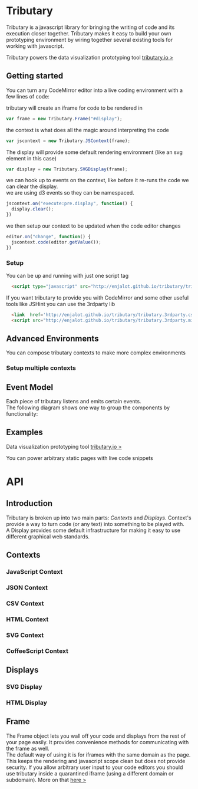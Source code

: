 Tributary
=========

Tributary is a javascript library for bringing the writing of code and its execution closer together. 
Tributary makes it easy to build your own prototyping environment by wiring together 
several existing tools for working with javascript.

Tributary powers the data visualization prototyping tool [tributary.io >](http://tributary.io)

Getting started
---------------
You can turn any CodeMirror editor into a live coding environment with a few lines of code:

tributary will create an iframe for code to be rendered in  
```javascript
var frame = new Tributary.Frame("#display");
```
the context is what does all the magic around interpreting the code  
```javascript
var jscontext = new Tributary.JSContext(frame);
```
The display will provide some default rendering environment (like an svg element in this case)  
```javascript
var display = new Tributary.SVGDisplay(frame);
```

we can hook up to events on the context, like before it re-runs the code
we can clear the display.   
we are using d3 events so they can be namespaced.
```javascript
jscontext.on("execute:pre.display", function() {
  display.clear();
})
````
we then setup our context to be updated when the code editor changes
```javascript
editor.on("change", function() {
  jscontext.code(editor.getValue());
})
```

### Setup

You can be up and running with just one script tag
```html
  <script type="javascript" src="http://enjalot.github.io/tributary/tributary.v0.min.js"></script>
```

If you want tributary to provide you with CodeMirror and some other useful tools like JSHint you can use the 3rdparty lib 
```html
  <link  href='http://enjalot.github.io/tributary/tributary.3rdparty.css' rel='stylesheet'>
  <script src="http://enjalot.github.io/tributary/tributary.3rdparty.min.js" type="javascript" ></script>
```


Advanced Environments
---------------------

You can compose tributary contexts to make more complex environments
### Setup multiple contexts



Event Model
-----------

Each piece of tributary listens and emits certain events.  
The following diagram shows one way to group the components by functionality:


Examples
--------
Data visualization prototyping tool
[tributary.io >](http://tributary.io)

You can power arbitrary static pages with live code snippets


API
===

Introduction
------------
Tributary is broken up into two main parts: *Contexts* and *Displays*.
Context's provide a way to turn code (or any text) into something to be played with.  
A Display provides some default infrastructure for making it easy to use different graphical web standards.  

Contexts
--------
### JavaScript Context
### JSON Context
### CSV Context
### HTML Context
### SVG Context
### CoffeeScript Context

Displays
--------
### SVG Display
### HTML Display


Frame
-----
The Frame object lets you wall off your code and displays from the rest of your page easily.
It provides convenience methods for communicating with the frame as well.  
The default way of using it is for iframes with the same domain as the page.
This keeps the rendering and javascript scope clean but does not provide security. 
If you allow arbitrary user input to your code editors you should use tributary inside a quarantined iframe (using a different domain or subdomain). More on that [here >](https://github.com/enjalot/tributary/wiki/Security)


